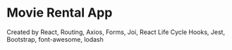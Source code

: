 # Movie Rental App
Created by React, Routing, Axios, Forms, Joi, React Life Cycle Hooks, Jest, Bootstrap, font-awesome, lodash
